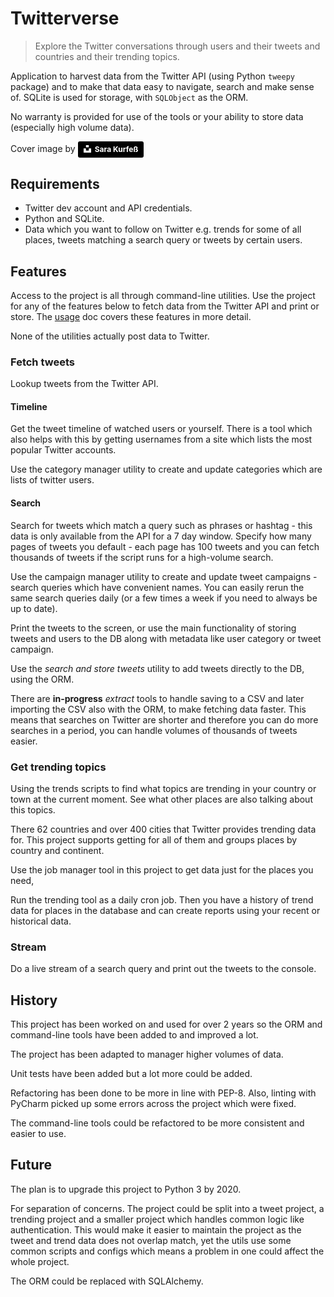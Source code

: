 # Twitterverse
> Explore the Twitter conversations through users and their tweets and countries and their trending topics.

Application to harvest data from the Twitter API (using Python `tweepy` package) and to make that data easy to navigate, search and make sense of. SQLite is used for storage, with `SQLObject` as the ORM.

No warranty is provided for use of the tools or your ability to store data (especially high volume data).

Cover image by <a style="background-color:black;color:white;text-decoration:none;padding:4px 6px;font-family:-apple-system, BlinkMacSystemFont, &quot;San Francisco&quot;, &quot;Helvetica Neue&quot;, Helvetica, Ubuntu, Roboto, Noto, &quot;Segoe UI&quot;, Arial, sans-serif;font-size:12px;font-weight:bold;line-height:1.2;display:inline-block;border-radius:3px" href="https://unsplash.com/@stereophototyp?utm_medium=referral&amp;utm_campaign=photographer-credit&amp;utm_content=creditBadge" target="_blank" rel="noopener noreferrer" title="Download free do whatever you want high-resolution photos from Sara Kurfeß"><span style="display:inline-block;padding:2px 3px"><svg xmlns="http://www.w3.org/2000/svg" style="height:12px;width:auto;position:relative;vertical-align:middle;top:-2px;fill:white" viewBox="0 0 32 32"><title>unsplash-logo</title><path d="M10 9V0h12v9H10zm12 5h10v18H0V14h10v9h12v-9z"></path></svg></span><span style="display:inline-block;padding:2px 3px">Sara Kurfeß</span></a>


## Requirements

- Twitter dev account and API credentials.
- Python and SQLite.
- Data which you want to follow on Twitter e.g. trends for some of all places, tweets matching a search query or tweets by certain users.

## Features

Access to the project is all through command-line utilities. Use the project for any of the features below to fetch data from the Twitter API and print or store. The [usage](usage.md) doc covers these features in more detail.

None of the utilities actually post data to Twitter.

### Fetch tweets

Lookup tweets from the Twitter API.

#### Timeline

Get the tweet timeline of watched users or yourself. There is a tool which also helps with this by getting usernames from a site which lists the most popular Twitter accounts.

Use the category manager utility to create and update categories which are lists of twitter users.

#### Search

Search for tweets which match a query such as phrases or hashtag - this data is only available from the API for a 7 day window. Specify how many pages of tweets you default - each page has 100 tweets and you can fetch thousands of tweets if the script runs for a high-volume search.

Use the campaign manager utility to create and update tweet campaigns - search queries which have convenient names. You can easily rerun the same search queries daily (or a few times a week if you need to always be up to date).

Print the tweets to the screen, or use the main functionality of storing tweets and users to the DB along with metadata like user category or tweet campaign.

Use the _search and store tweets_ utility to add tweets directly to the DB, using the ORM.

There are **in-progress** _extract_ tools to handle saving to a CSV and later importing the CSV also with the ORM, to make fetching data faster. This means that searches on Twitter are shorter and therefore you can do more searches in a period, you can handle volumes of thousands of tweets easier.

### Get trending topics

Using the trends scripts to find what topics are trending in your country or town at the current moment. See what other places are also talking about this topics.

There 62 countries and over 400 cities that Twitter provides trending data for. This project supports getting for all of them and groups places by country and continent.

Use the job manager tool in this project to get data just for the places you need,

Run the trending tool as a daily cron job. Then you have a history of trend data for places in the database and can create reports using your recent or historical data.

### Stream

Do a live stream of a search query and print out the tweets to the console.


## History

This project has been worked on and used for over 2 years so the ORM and command-line tools have been added to and improved a lot.

The project has been adapted to manager higher volumes of data.

Unit tests have been added but a lot more could be added.

Refactoring has been done to be more in line with PEP-8. Also, linting with PyCharm picked up some errors across the project which were fixed.

The command-line tools could be refactored to be more consistent and easier to use.


## Future

The plan is to upgrade this project to Python 3 by 2020.

For separation of concerns. The project could be split into a tweet project, a trending project and a smaller project which handles common logic like authentication. This would make it easier to maintain the project as the tweet and trend data does not overlap match, yet the utils use some common scripts and configs which means a problem in one could affect the whole project.

The ORM could be replaced with SQLAlchemy.
